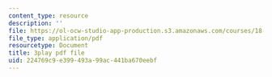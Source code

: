 ```yaml
---
content_type: resource
description: ''
file: https://ol-ocw-studio-app-production.s3.amazonaws.com/courses/18-06-linear-algebra-spring-2010/224769c9e399493a99ac441ba670eebf_9Q1q7s1jTzU.pdf
file_type: application/pdf
resourcetype: Document
title: 3play pdf file
uid: 224769c9-e399-493a-99ac-441ba670eebf
---
```

